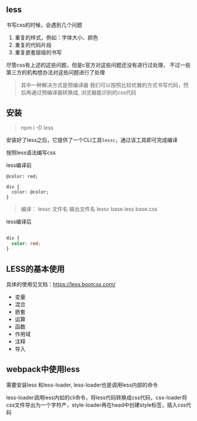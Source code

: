 ## less

书写css的时候，会遇到几个问题
1. 重复的样式，例如：字体大小、颜色
2. 重复的代码片段
3. 重复嵌套层级的书写

尽管css有上述的这些问题，但是c官方对这些问题还没有进行过处理，
不过一些第三方的机构想办法对这些问题进行了处理

> 其中一种解决方式是预编译器
> 我们可以按照比较优雅的方式书写代码，然后再通过预编译器转换成, 浏览器能识别的css代码


## 安装
> npm i -D less


安装好了less之后，它提供了一个CLI工具`lessc`，通过该工具即可完成编译


按照less语法编写css

less编译前
```less
@color: red;

div {
  color: @color;
}
```

> 编译： lessc 文件名 输出文件名
> lessc base.less base.css


less编译后

```css

div {
  color: red;
}
```
## LESS的基本使用

具体的使用见文档：https://less.bootcss.com/

- 变量
- 混合
- 嵌套
- 运算
- 函数
- 作用域
- 注释
- 导入

## webpack中使用less
需要安装less 和less-loader, less-loader也是调用less内部的命令

less-loader调用less内如的cli命令，将less代码转换成css代码，css-loader将css文件导出为一个字符产，style-loader再在head中创建style标签，插入css代码
